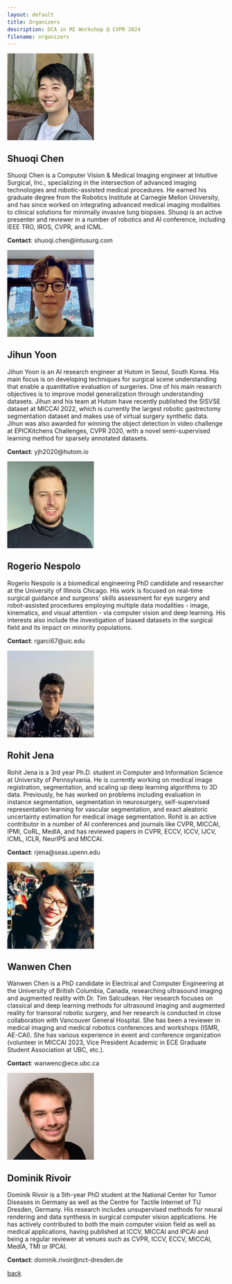 ```yaml
---
layout: default
title: Organizers
description: DCA in MI Workshop @ CVPR 2024
filename: organizers
---
```


<style>
    img {
        vertical-align: middle;
    }
</style>

<p>
    <img class="logo" src="assets/img/Shuoqi_profile.png" alt="Shuoqi_Chen.js logo" width="200" height="200" />
    <h2>Shuoqi Chen</h2>
</p>
<p>
    Shuoqi Chen is a Computer Vision & Medical Imaging engineer at Intuitive Surgical, Inc., specializing in the intersection of advanced imaging technologies and robotic-assisted medical procedures. He earned his graduate degree from the Robotics Institute at Carnegie Mellon University, and has since worked on integrating advanced medical imaging modalities to clinical solutions for minimally invasive lung biopsies. Shuoqi is an active presenter and reviewer in a number of robotics and AI conference, including IEEE TRO, IROS, CVPR, and ICML.
</p>
<p> <b>Contact</b>: shuoqi.chen@intusurg.com</p>

<p>
    <img class="logo" src="assets/img/Jihun_profile.JPG" alt="Jihun_Yoon.js logo" width="200" height="200" />
    <h2>Jihun Yoon</h2>
</p>
<p>
    Jihun Yoon is an AI research engineer at Hutom in Seoul, South Korea. His main focus is on developing techniques for surgical scene understanding that enable a quantitative evaluation of surgeries. One of his main research objectives is to improve model generalization through understanding datasets. Jihun and his team at Hutom have recently published the SISVSE dataset at MICCAI 2022, which is currently the largest robotic gastrectomy segmentation dataset and makes use of virtual surgery synthetic data. Jihun was also awarded for winning the object detection in video challenge at EPICKitchens Challenges, CVPR 2020, with a novel semi-supervised learning method for sparsely annotated datasets.
</p>
<p> <b>Contact</b>: yjh2020@hutom.io</p>

<p>
    <img class="logo" src="assets/img/Rogerio_profile.JPEG" alt="Rogerio_Nespolo.js logo" width="200" height="200" />
    <h2>Rogerio Nespolo</h2>
</p>
<p>
    Rogerio Nespolo is a biomedical engineering PhD candidate and researcher at the University of Illinois Chicago. His work is focused on real-time surgical guidance and surgeons’ skills assessment for eye surgery and robot-assisted procedures employing multiple data modalities - image, kinematics, and visual attention - via computer vision and deep learning. His interests also include the investigation of biased datasets in the surgical field and its impact on minority populations.
</p>
<p> <b>Contact</b>: rgarci67@uic.edu</p>

<p>
    <img class="logo" src="assets/img/rohit_profile.png" alt="Rohit_Jena.js logo" width="200" height="200" />
    <h2>Rohit Jena</h2>
</p>
<p>
    Rohit Jena is a 3rd year Ph.D. student in Computer and Information Science at University of Pennsylvania. He is currently working on medical image registration, segmentation, and scaling up deep learning algorithms to 3D data. Previously, he has worked on problems including evaluation in instance segmentation, segmentation in neurosurgery, self-supervised representation learning for vascular segmentation, and exact aleatoric uncertainty estimation for medical image segmentation. Rohit is an active contributor in a number of AI conferences and journals like CVPR, MICCAI, IPMI, CoRL, MedIA, and has reviewed papers in CVPR, ECCV, ICCV, IJCV, ICML, ICLR, NeurIPS and MICCAI.
</p>
<p> <b>Contact</b>: rjena@seas.upenn.edu</p>

<p>
    <img class="logo" src="assets/img/Wanwen_profile.png" alt="Wanwen_Chen.js logo" width="200" height="200" />
    <h2>Wanwen Chen</h2>
</p>
<p>
    Wanwen Chen is a PhD candidate in Electrical and Computer Engineering at the University of British Columbia, Canada, researching ultrasound imaging and augmented reality with Dr. Tim Salcudean. Her research focuses on classical and deep learning methods for ultrasound imaging and augmented reality for transoral robotic surgery, and her research is conducted in close collaboration with Vancouver General Hospital. She has been a reviewer in medical imaging and medical robotics conferences and workshops (ISMR, AE-CAI). She has various experience in event and conference organization (volunteer in MICCAI 2023, Vice President Academic in ECE Graduate Student Association at UBC, etc.).
</p>
<p> <b>Contact</b>: wanwenc@ece.ubc.ca</p>


<p>
    <img class="logo" src="assets/img/Dominik_profile.jpg" alt="Dominik_Rivoir.js logo" width="200" height="200" />
    <h2>Dominik Rivoir</h2>
</p>
<p>
    Dominik Rivoir is a 5th-year PhD student at the National Center for Tumor Diseases in Germany as well as the Centre for Tactile Internet of TU Dresden, Germany. His research includes unsupervised methods for neural rendering and data synthesis in surgical computer vision applications. He has actively contributed to both the main computer vision field as well as medical applications, having published at ICCV, MICCAI and IPCAI and being a regular reviewer at venues such as CVPR, ICCV, ECCV, MICCAI, MedIA, TMI or IPCAI.
</p>
<p> <b>Contact</b>: dominik.rivoir@nct-dresden.de</p>

[back](./)

